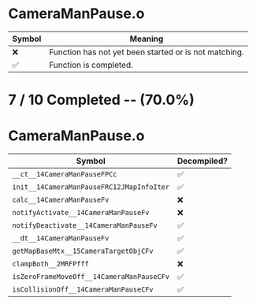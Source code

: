 # CameraManPause.o
| Symbol | Meaning 
| ------------- | ------------- 
| :x: | Function has not yet been started or is not matching. 
| :white_check_mark: | Function is completed. 


# 7 / 10 Completed -- (70.0%)
# CameraManPause.o
| Symbol | Decompiled? |
| ------------- | ------------- |
| `__ct__14CameraManPauseFPCc` | :white_check_mark: |
| `init__14CameraManPauseFRC12JMapInfoIter` | :white_check_mark: |
| `calc__14CameraManPauseFv` | :x: |
| `notifyActivate__14CameraManPauseFv` | :x: |
| `notifyDeactivate__14CameraManPauseFv` | :white_check_mark: |
| `__dt__14CameraManPauseFv` | :white_check_mark: |
| `getMapBaseMtx__15CameraTargetObjCFv` | :white_check_mark: |
| `clampBoth__2MRFPfff` | :x: |
| `isZeroFrameMoveOff__14CameraManPauseCFv` | :white_check_mark: |
| `isCollisionOff__14CameraManPauseCFv` | :white_check_mark: |
